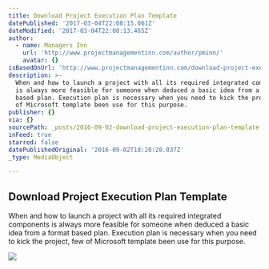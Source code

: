```yaml
---
title: Download Project Execution Plan Template
datePublished: '2017-03-04T22:08:15.061Z'
dateModified: '2017-03-04T22:08:13.465Z'
author:
  - name: Managers Inn
    url: 'http://www.projectmanagementinn.com/author/pminn/'
    avatar: {}
isBasedOnUrl: 'http://www.projectmanagementinn.com/download-project-execution-plan-template/'
description: >-
  When and how to launch a project with all its required integrated components
  is always more feasible for someone when deduced a basic idea from a format
  based plan. Execution plan is necessary when you need to kick the project, few
  of Microsoft template been use for this purpose.
publisher: {}
via: {}
sourcePath: _posts/2016-09-02-download-project-execution-plan-template.md
inFeed: true
starred: false
datePublishedOriginal: '2016-09-02T18:20:28.037Z'
_type: MediaObject

---
```

<article style=""><h1>Download Project Execution Plan Template</h1><p>When and how to launch a project with all its required integrated components is always more feasible for someone when deduced a basic idea from a format based plan. Execution plan is necessary when you need to kick the project, few of Microsoft template been use for this purpose.</p><img src="http://www.projectmanagementinn.com/wp-content/uploads/2015/11/school-management-system-ad13370-1.gif" /></article>